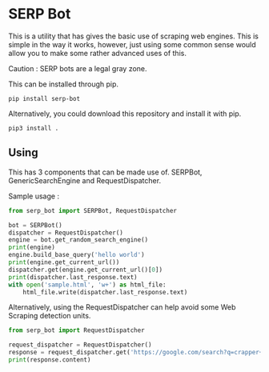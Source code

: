 # SERP Bot

This is a utility that has gives the basic use of scraping web engines. This is simple in the way it works, however, just using some common sense would allow you to make some rather advanced uses of this.

Caution : SERP bots are a legal gray zone.

This can be installed through pip.
```shell
pip install serp-bot
```

Alternatively, you could download this repository and install it with pip.
```shell
pip3 install .
```

## Using

This has 3 components that can be made use of. SERPBot, GenericSearchEngine and RequestDispatcher.

Sample usage :
```python
from serp_bot import SERPBot, RequestDispatcher

bot = SERPBot()
dispatcher = RequestDispatcher()
engine = bot.get_random_search_engine()
print(engine)
engine.build_base_query('hello world')
print(engine.get_current_url())
dispatcher.get(engine.get_current_url()[0])
print(dispatcher.last_response.text)
with open('sample.html', 'w+') as html_file:
	html_file.write(dispatcher.last_response.text)
```

Alternatively, using the RequestDispatcher can help avoid some Web Scraping detection units.

```python
from serp_bot import RequestDispatcher

request_dispatcher = RequestDispatcher()
response = request_dispatcher.get('https://google.com/search?q=crapper+zapper')
print(response.content)
```

